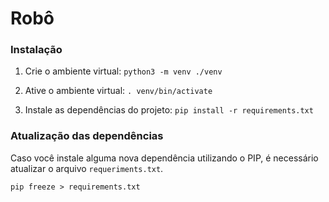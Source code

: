 # Robô

### Instalação

1. Crie o ambiente virtual:
`python3 -m venv ./venv`

2. Ative o ambiente virtual:
`. venv/bin/activate`

3. Instale as dependências do projeto:
`pip install -r requirements.txt`


### Atualização das dependências
Caso você instale alguma nova dependência utilizando o PIP, é necessário atualizar o arquivo `requeriments.txt`.

`pip freeze > requirements.txt`
